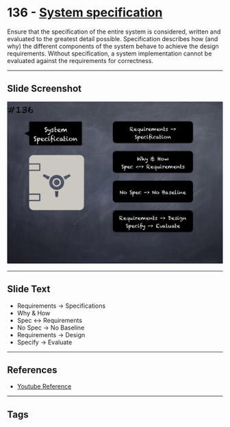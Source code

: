 # 136 - [System specification](System%20specification.md)
Ensure that the specification of the entire system is considered, written and evaluated to the greatest detail possible. Specification describes how (and why) the different components of the system behave to achieve the design requirements. Without specification, a system implementation cannot be evaluated against the requirements for correctness.
___
## Slide Screenshot
![0136.jpg](../../images/5.%20Pitfalls%20and%20Best%20Practices%20201/136.jpg)
___
## Slide Text
- Requirements -> Specifications
- Why & How
- Spec <-> Requirements
- No Spec -> No Baseline
- Requirements -> Design
- Specify -> Evaluate
___
## References
- [Youtube Reference](https://youtu.be/HqHo1jKUnmU?t=1263)
___
## Tags